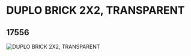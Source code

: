 # DUPLO BRICK 2X2, TRANSPARENT
## 17556
![DUPLO BRICK 2X2, TRANSPARENT](https://lc-www-live-s.legocdn.com/media/bricks/5/2/6073525.jpg)